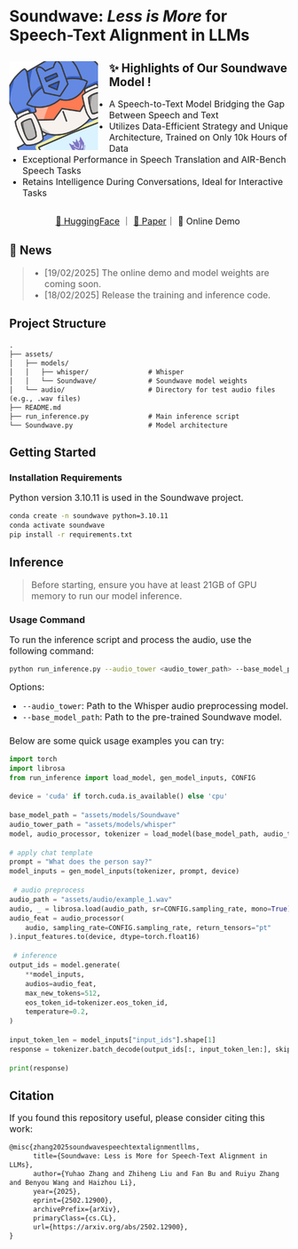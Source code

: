 # Soundwave: *Less is More* for Speech-Text Alignment in LLMs

<div>
  <img src="logo.png" style="width:160px; height:160px; margin-right:20px; float: left;"/>
  <div>
    <h2>✨ Highlights of Our Soundwave Model !️</h2>
    <ul>
      <font size="3"><li>A Speech-to-Text Model Bridging the Gap Between Speech and Text</li></font>
      <font size="3"><li>Utilizes Data-Efficient Strategy and Unique Architecture, Trained on Only 10k Hours of Data</li></font>
      <font size="3"><li>Exceptional Performance in Speech Translation and AIR-Bench Speech Tasks</li></font>
      <font size="3"><li>Retains Intelligence During Conversations, Ideal for Interactive Tasks</li></font>
    </ul>
  </div>
  <div style="clear:both;"></div>
</div>

<p align="center">
  <font size="3"><a href="https://huggingface.co/papers/2502.12900">🤗 HuggingFace</a>&nbsp｜&nbsp<a href="https://arxiv.org/abs/2502.12900">📃 Paper</a>｜&nbsp📼 Online Demo</a>&nbsp</font>
</p>

## 💌 News
> <ul>
>   <font size="3"><li>[19/02/2025] The online demo and model weights are coming soon. </li></font>
>   <font size="3"><li>[18/02/2025] Release the training and inference code. </li></font>
> </ul>

## Project Structure
```
.
├── assets/
│   ├── models/
│   │   ├── whisper/               # Whisper
│   │   └── Soundwave/             # Soundwave model weights
│   └── audio/                     # Directory for test audio files (e.g., .wav files)
├── README.md                      
├── run_inference.py               # Main inference script
└── Soundwave.py                   # Model architecture
```


## Getting Started

### Installation Requirements
<font size="3">Python version 3.10.11 is used in the Soundwave project.</font>
```bash
conda create -n soundwave python=3.10.11
conda activate soundwave
pip install -r requirements.txt 
```

## Inference
> <font size="3">Before starting, ensure you have at least 21GB of GPU memory to run our model inference.</font><br>

### Usage Command
<font size="3">To run the inference script and process the audio, use the following command:</font>
```bash
python run_inference.py --audio_tower <audio_tower_path> --base_model_path <base_model_path>
```

<font size="3">Options:
- `--audio_tower`: Path to the Whisper audio preprocessing model.
- `--base_model_path`: Path to the pre-trained Soundwave model.</font>
###
<font size="3">Below are some quick usage examples you can try:</font>
```python
import torch
import librosa
from run_inference import load_model, gen_model_inputs, CONFIG

device = 'cuda' if torch.cuda.is_available() else 'cpu'

base_model_path = "assets/models/Soundwave"
audio_tower_path = "assets/models/whisper"
model, audio_processor, tokenizer = load_model(base_model_path, audio_tower_path, device)

# apply chat template
prompt = "What does the person say?"
model_inputs = gen_model_inputs(tokenizer, prompt, device)

 # audio preprocess
audio_path = "assets/audio/example_1.wav"
audio, _ = librosa.load(audio_path, sr=CONFIG.sampling_rate, mono=True)
audio_feat = audio_processor(
    audio, sampling_rate=CONFIG.sampling_rate, return_tensors="pt"
).input_features.to(device, dtype=torch.float16)

 # inference
output_ids = model.generate(
    **model_inputs,
    audios=audio_feat,
    max_new_tokens=512,
    eos_token_id=tokenizer.eos_token_id,
    temperature=0.2,
)

input_token_len = model_inputs["input_ids"].shape[1]
response = tokenizer.batch_decode(output_ids[:, input_token_len:], skip_special_tokens=True)[0]

print(response)
```
## Citation
<font size="3">If you found this repository useful, please consider citing this work:</font>
```
@misc{zhang2025soundwavespeechtextalignmentllms,
      title={Soundwave: Less is More for Speech-Text Alignment in LLMs}, 
      author={Yuhao Zhang and Zhiheng Liu and Fan Bu and Ruiyu Zhang and Benyou Wang and Haizhou Li},
      year={2025},
      eprint={2502.12900},
      archivePrefix={arXiv},
      primaryClass={cs.CL},
      url={https://arxiv.org/abs/2502.12900}, 
}
```
